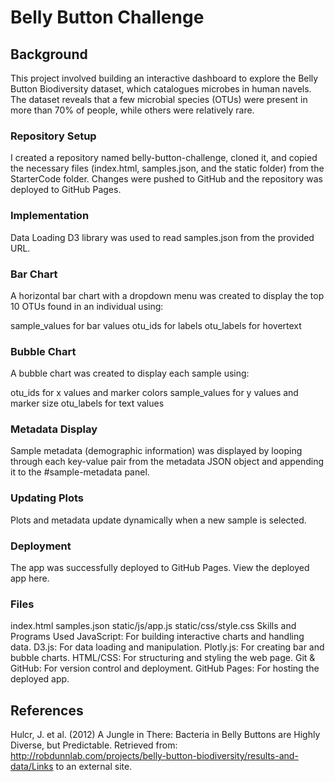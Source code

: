 # Belly Button Challenge

## Background
This project involved building an interactive dashboard to explore the Belly Button Biodiversity dataset, which catalogues microbes in human navels. The dataset reveals that a few microbial species (OTUs) were present in more than 70% of people, while others were relatively rare.

### Repository Setup
I created a repository named belly-button-challenge, cloned it, and copied the necessary files (index.html, samples.json, and the static folder) from the StarterCode folder. Changes were pushed to GitHub and the repository was deployed to GitHub Pages.

### Implementation
Data Loading
D3 library was used to read samples.json from the provided URL.

###  Bar Chart
A horizontal bar chart with a dropdown menu was created to display the top 10 OTUs found in an individual using:

sample_values for bar values
otu_ids for labels
otu_labels for hovertext

### Bubble Chart
A bubble chart was created to display each sample using:

otu_ids for x values and marker colors
sample_values for y values and marker size
otu_labels for text values

### Metadata Display
Sample metadata (demographic information) was displayed by looping through each key-value pair from the metadata JSON object and appending it to the #sample-metadata panel.

### Updating Plots
Plots and metadata update dynamically when a new sample is selected.

### Deployment
The app was successfully deployed to GitHub Pages. View the deployed app here.

### Files
index.html
samples.json
static/js/app.js
static/css/style.css
Skills and Programs Used
JavaScript: For building interactive charts and handling data.
D3.js: For data loading and manipulation.
Plotly.js: For creating bar and bubble charts.
HTML/CSS: For structuring and styling the web page.
Git & GitHub: For version control and deployment.
GitHub Pages: For hosting the deployed app.

## References
Hulcr, J. et al. (2012) A Jungle in There: Bacteria in Belly Buttons are Highly Diverse, but Predictable. Retrieved from: http://robdunnlab.com/projects/belly-button-biodiversity/results-and-data/Links to an external site.

